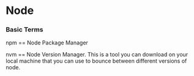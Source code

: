 # Node 


### Basic Terms
npm == Node Package Manager  

nvm == Node Version Manager. This is a tool you can download on your local machine that you can use to bounce between different versions of node.

